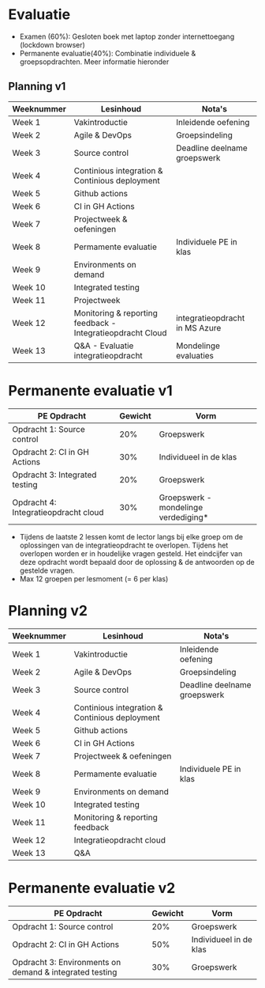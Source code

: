 
# Evaluatie
- Examen (60%): Gesloten boek met laptop zonder internettoegang (lockdown browser)
- Permanente evaluatie(40%): Combinatie individuele & groepsopdrachten. Meer informatie hieronder

## Planning v1
| Weeknummer | Lesinhoud | Nota's |
|------------|----------|--------|
| Week 1     | Vakintroductie | Inleidende oefening |
| Week 2     | Agile & DevOps | Groepsindeling |
| Week 3     | Source control | Deadline deelname groepswerk |
| Week 4     | Continious integration & Continious deployment |  |
| Week 5     | Github actions |  |
| Week 6     | CI in GH Actions |  |
| Week 7     | Projectweek & oefeningen |  |
| Week 8     | Permamente evaluatie | Individuele PE in klas |
| Week 9     | Environments on demand |  |
| Week 10    | Integrated testing |  |
| Week 11    | Projectweek | |
| Week 12    | Monitoring & reporting feedback  - Integratieopdracht Cloud | integratieopdracht in MS Azure |
| Week 13    | Q&A - Evaluatie integratieopdracht |  Mondelinge evaluaties |

# Permanente evaluatie v1

| PE Opdracht  | Gewicht | Vorm         |
|-------------|--------|-------------|
| Opdracht 1: Source control  | 20%    | Groepswerk  |
| Opdracht 2: CI in GH Actions  | 30%    | Individueel in de klas   |
| Opdracht 3: Integrated testing  | 20%    | Groepswerk  |
| Opdracht 4: Integratieopdracht cloud  | 30%    | Groepswerk - mondelinge verdediging*  |

* Tijdens de laatste 2 lessen komt de lector langs bij elke groep om de oplossingen van de integratieopdracht te overlopen. Tijdens het overlopen worden er in houdelijke vragen gesteld. Het eindcijfer van deze opdracht wordt bepaald door de oplossing & de antwoorden op de gestelde vragen.
* Max 12 groepen per lesmoment (= 6 per klas)

# Planning v2
| Weeknummer | Lesinhoud | Nota's |
|------------|----------|--------|
| Week 1     | Vakintroductie | Inleidende oefening |
| Week 2     | Agile & DevOps | Groepsindeling |
| Week 3     | Source control | Deadline deelname groepswerk |
| Week 4     | Continious integration & Continious deployment |  |
| Week 5     | Github actions |  |
| Week 6     | CI in GH Actions |  |
| Week 7     | Projectweek & oefeningen |  |
| Week 8     | Permamente evaluatie | Individuele PE in klas |
| Week 9     | Environments on demand |  |
| Week 10    | Integrated testing |  |
| Week 11    | Monitoring & reporting feedback | |
| Week 12    | Integratieopdracht cloud | |
| Week 13    | Q&A  | |


# Permanente evaluatie v2

| PE Opdracht  | Gewicht | Vorm         |
|-------------|--------|-------------|
| Opdracht 1: Source control  | 20%    | Groepswerk  |
| Opdracht 2: CI in GH Actions  | 50%    | Individueel in de klas   |
| Opdracht 3: Environments on demand & integrated testing  | 30%    | Groepswerk  |

